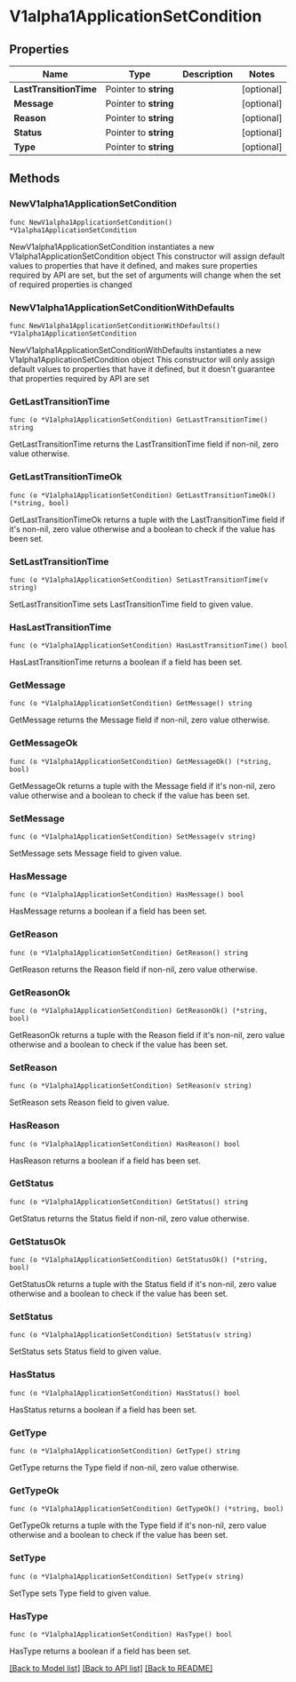 # V1alpha1ApplicationSetCondition

## Properties

Name | Type | Description | Notes
------------ | ------------- | ------------- | -------------
**LastTransitionTime** | Pointer to **string** |  | [optional] 
**Message** | Pointer to **string** |  | [optional] 
**Reason** | Pointer to **string** |  | [optional] 
**Status** | Pointer to **string** |  | [optional] 
**Type** | Pointer to **string** |  | [optional] 

## Methods

### NewV1alpha1ApplicationSetCondition

`func NewV1alpha1ApplicationSetCondition() *V1alpha1ApplicationSetCondition`

NewV1alpha1ApplicationSetCondition instantiates a new V1alpha1ApplicationSetCondition object
This constructor will assign default values to properties that have it defined,
and makes sure properties required by API are set, but the set of arguments
will change when the set of required properties is changed

### NewV1alpha1ApplicationSetConditionWithDefaults

`func NewV1alpha1ApplicationSetConditionWithDefaults() *V1alpha1ApplicationSetCondition`

NewV1alpha1ApplicationSetConditionWithDefaults instantiates a new V1alpha1ApplicationSetCondition object
This constructor will only assign default values to properties that have it defined,
but it doesn't guarantee that properties required by API are set

### GetLastTransitionTime

`func (o *V1alpha1ApplicationSetCondition) GetLastTransitionTime() string`

GetLastTransitionTime returns the LastTransitionTime field if non-nil, zero value otherwise.

### GetLastTransitionTimeOk

`func (o *V1alpha1ApplicationSetCondition) GetLastTransitionTimeOk() (*string, bool)`

GetLastTransitionTimeOk returns a tuple with the LastTransitionTime field if it's non-nil, zero value otherwise
and a boolean to check if the value has been set.

### SetLastTransitionTime

`func (o *V1alpha1ApplicationSetCondition) SetLastTransitionTime(v string)`

SetLastTransitionTime sets LastTransitionTime field to given value.

### HasLastTransitionTime

`func (o *V1alpha1ApplicationSetCondition) HasLastTransitionTime() bool`

HasLastTransitionTime returns a boolean if a field has been set.

### GetMessage

`func (o *V1alpha1ApplicationSetCondition) GetMessage() string`

GetMessage returns the Message field if non-nil, zero value otherwise.

### GetMessageOk

`func (o *V1alpha1ApplicationSetCondition) GetMessageOk() (*string, bool)`

GetMessageOk returns a tuple with the Message field if it's non-nil, zero value otherwise
and a boolean to check if the value has been set.

### SetMessage

`func (o *V1alpha1ApplicationSetCondition) SetMessage(v string)`

SetMessage sets Message field to given value.

### HasMessage

`func (o *V1alpha1ApplicationSetCondition) HasMessage() bool`

HasMessage returns a boolean if a field has been set.

### GetReason

`func (o *V1alpha1ApplicationSetCondition) GetReason() string`

GetReason returns the Reason field if non-nil, zero value otherwise.

### GetReasonOk

`func (o *V1alpha1ApplicationSetCondition) GetReasonOk() (*string, bool)`

GetReasonOk returns a tuple with the Reason field if it's non-nil, zero value otherwise
and a boolean to check if the value has been set.

### SetReason

`func (o *V1alpha1ApplicationSetCondition) SetReason(v string)`

SetReason sets Reason field to given value.

### HasReason

`func (o *V1alpha1ApplicationSetCondition) HasReason() bool`

HasReason returns a boolean if a field has been set.

### GetStatus

`func (o *V1alpha1ApplicationSetCondition) GetStatus() string`

GetStatus returns the Status field if non-nil, zero value otherwise.

### GetStatusOk

`func (o *V1alpha1ApplicationSetCondition) GetStatusOk() (*string, bool)`

GetStatusOk returns a tuple with the Status field if it's non-nil, zero value otherwise
and a boolean to check if the value has been set.

### SetStatus

`func (o *V1alpha1ApplicationSetCondition) SetStatus(v string)`

SetStatus sets Status field to given value.

### HasStatus

`func (o *V1alpha1ApplicationSetCondition) HasStatus() bool`

HasStatus returns a boolean if a field has been set.

### GetType

`func (o *V1alpha1ApplicationSetCondition) GetType() string`

GetType returns the Type field if non-nil, zero value otherwise.

### GetTypeOk

`func (o *V1alpha1ApplicationSetCondition) GetTypeOk() (*string, bool)`

GetTypeOk returns a tuple with the Type field if it's non-nil, zero value otherwise
and a boolean to check if the value has been set.

### SetType

`func (o *V1alpha1ApplicationSetCondition) SetType(v string)`

SetType sets Type field to given value.

### HasType

`func (o *V1alpha1ApplicationSetCondition) HasType() bool`

HasType returns a boolean if a field has been set.


[[Back to Model list]](../README.md#documentation-for-models) [[Back to API list]](../README.md#documentation-for-api-endpoints) [[Back to README]](../README.md)


